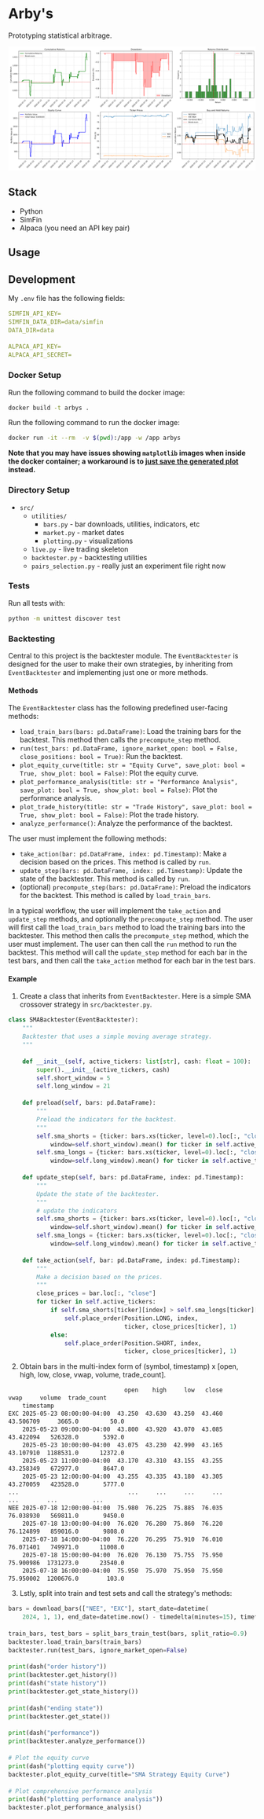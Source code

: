 # Arby's

Prototyping statistical arbitrage.

![tickers](img/performance_analysis.png)

## Stack
- Python
- SimFin
- Alpaca (you need an API key pair)

## Usage

## Development

My `.env` file has the following fields:

```yaml
SIMFIN_API_KEY=
SIMFIN_DATA_DIR=data/simfin
DATA_DIR=data

ALPACA_API_KEY=
ALPACA_API_SECRET=
```

### Docker Setup

Run the following command to build the docker image:

```bash
docker build -t arbys . 
```

Run the following command to run the docker image:

```bash
docker run -it --rm  -v $(pwd):/app -w /app arbys
```
**Note that you may have issues showing `matplotlib` images when inside the docker container; a workaround is to [just save the generated plot](https://matplotlib.org/stable/api/_as_gen/matplotlib.pyplot.savefig.html) instead.**

### Directory Setup

- `src/`
    - `utilities/`
        - `bars.py` - bar downloads, utilities, indicators, etc
        - `market.py` - market dates
        - `plotting.py` - visualizations
    - `live.py` - live trading skeleton
    - `backtester.py` - backtesting utilities
    - `pairs_selection.py` - really just an experiment file right now

### Tests

Run all tests with:
```bash
python -m unittest discover test
```

### Backtesting

Central to this project is the backtester module. The `EventBacktester` is designed for the user to make their own strategies, by inheriting from `EventBacktester` and implementing just one or more methods. 

#### Methods

The `EventBacktester` class has the following predefined user-facing methods:

- `load_train_bars(bars: pd.DataFrame)`: Load the training bars for the backtest. This method then calls the `precompute_step` method.
- `run(test_bars: pd.DataFrame, ignore_market_open: bool = False, close_positions: bool = True)`: Run the backtest.
- `plot_equity_curve(title: str = "Equity Curve", save_plot: bool = True, show_plot: bool = False)`: Plot the equity curve.
- `plot_performance_analysis(title: str = "Performance Analysis", save_plot: bool = True, show_plot: bool = False)`: Plot the performance analysis.
- `plot_trade_history(title: str = "Trade History", save_plot: bool = True, show_plot: bool = False)`: Plot the trade history.
- `analyze_performance()`: Analyze the performance of the backtest.

The user must implement the following methods:

- `take_action(bar: pd.DataFrame, index: pd.Timestamp)`: Make a decision based on the prices. This method is called by `run`.
- `update_step(bars: pd.DataFrame, index: pd.Timestamp)`: Update the state of the backtester. This method is called by `run`.
- (optional) `precompute_step(bars: pd.DataFrame)`: Preload the indicators for the backtest. This method is called by `load_train_bars`.

In a typical workflow, the user will implement the `take_action` and `update_step` methods, and optionally the `precompute_step` method. The user will first call the `load_train_bars` method to load the training bars into the backtester. This method then calls the `precompute_step` method, which the user must implement. The user can then call the `run` method to run the backtest. This method will call the `update_step` method for each bar in the test bars, and then call the `take_action` method for each bar in the test bars.

#### Example

1. Create a class that inherits from `EventBacktester`. Here is a simple SMA crossover strategy in `src/backtester.py`.
```python
class SMABacktester(EventBacktester):
    """
    Backtester that uses a simple moving average strategy.
    """

    def __init__(self, active_tickers: list[str], cash: float = 100):
        super().__init__(active_tickers, cash)
        self.short_window = 5
        self.long_window = 21

    def preload(self, bars: pd.DataFrame):
        """
        Preload the indicators for the backtest.
        """
        self.sma_shorts = {ticker: bars.xs(ticker, level=0).loc[:, "close"].rolling(
            window=self.short_window).mean() for ticker in self.active_tickers}
        self.sma_longs = {ticker: bars.xs(ticker, level=0).loc[:, "close"].rolling(
            window=self.long_window).mean() for ticker in self.active_tickers}

    def update_step(self, bars: pd.DataFrame, index: pd.Timestamp):
        """
        Update the state of the backtester.
        """
        # update the indicators
        self.sma_shorts = {ticker: bars.xs(ticker, level=0).loc[:, "close"].rolling(
            window=self.short_window).mean() for ticker in self.active_tickers}
        self.sma_longs = {ticker: bars.xs(ticker, level=0).loc[:, "close"].rolling(
            window=self.long_window).mean() for ticker in self.active_tickers}

    def take_action(self, bar: pd.DataFrame, index: pd.Timestamp):
        """
        Make a decision based on the prices.
        """
        close_prices = bar.loc[:, "close"]
        for ticker in self.active_tickers:
            if self.sma_shorts[ticker][index] > self.sma_longs[ticker][index]:
                self.place_order(Position.LONG, index,
                                 ticker, close_prices[ticker], 1)
            else:
                self.place_order(Position.SHORT, index,
                                 ticker, close_prices[ticker], 1)
```
2. Obtain bars in the multi-index form of (symbol, timestamp) x [open, high, low, close, vwap, volume, trade_count].
```
                                 open    high     low   close       vwap     volume  trade_count
    timestamp                                                                                   
EXC 2025-05-23 08:00:00-04:00  43.250  43.630  43.250  43.460  43.506709     3665.0         50.0
    2025-05-23 09:00:00-04:00  43.800  43.920  43.070  43.085  43.422094   526328.0       5392.0
    2025-05-23 10:00:00-04:00  43.075  43.230  42.990  43.165  43.107910  1188531.0      12372.0
    2025-05-23 11:00:00-04:00  43.170  43.310  43.155  43.255  43.258349   672977.0       8647.0
    2025-05-23 12:00:00-04:00  43.255  43.335  43.180  43.305  43.270059   423528.0       5777.0
...                               ...     ...     ...     ...        ...        ...          ...
NEE 2025-07-18 12:00:00-04:00  75.980  76.225  75.885  76.035  76.038930   569811.0       9450.0
    2025-07-18 13:00:00-04:00  76.020  76.280  75.860  76.220  76.124899   859016.0       9808.0
    2025-07-18 14:00:00-04:00  76.220  76.295  75.910  76.010  76.071401   749971.0      11008.0
    2025-07-18 15:00:00-04:00  76.020  76.130  75.755  75.950  75.900986  1731273.0      23540.0
    2025-07-18 16:00:00-04:00  75.950  75.970  75.950  75.950  75.950002  1200676.0        103.0
```
3. Lstly, split into train and test sets and call the strategy's methods:
```python
bars = download_bars(["NEE", "EXC"], start_date=datetime(
    2024, 1, 1), end_date=datetime.now() - timedelta(minutes=15), timeframe=TimeFrame.Hour)

train_bars, test_bars = split_bars_train_test(bars, split_ratio=0.9)
backtester.load_train_bars(train_bars)
backtester.run(test_bars, ignore_market_open=False)

print(dash("order history"))
print(backtester.get_history())
print(dash("state history"))
print(backtester.get_state_history())

print(dash("ending state"))
print(backtester.get_state())

print(dash("performance"))
print(backtester.analyze_performance())

# Plot the equity curve
print(dash("plotting equity curve"))
backtester.plot_equity_curve(title="SMA Strategy Equity Curve")

# Plot comprehensive performance analysis
print(dash("plotting performance analysis"))
backtester.plot_performance_analysis()
```